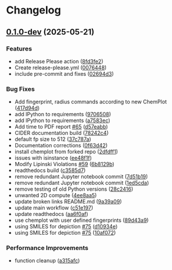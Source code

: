 # Changelog

## [0.1.0-dev](https://github.com/Kohulan/ChemIcal_DatasEt_comparatoR/compare/0.0.1-dev...v0.1.0-dev) (2025-05-21)


### Features

* add Release Please action ([8fd3fe2](https://github.com/Kohulan/ChemIcal_DatasEt_comparatoR/commit/8fd3fe2796e045e8f75fda876ea95bbab4280ae7))
* Create release-please.yml ([0076448](https://github.com/Kohulan/ChemIcal_DatasEt_comparatoR/commit/007644858e711a407f2acc74259f7cb091a231e3))
* include pre-commit and fixes ([02694d3](https://github.com/Kohulan/ChemIcal_DatasEt_comparatoR/commit/02694d3dadcdacca0e439744ba68006e17cf963a))


### Bug Fixes

* Add fingerprint, radius commands according to new ChemPlot ([417d94d](https://github.com/Kohulan/ChemIcal_DatasEt_comparatoR/commit/417d94d938b217f85b15083824116ddddb9cb6ed))
* add IPython to requirements ([9706508](https://github.com/Kohulan/ChemIcal_DatasEt_comparatoR/commit/97065082ce1822f1c60273e5930c7dda962c5bf9))
* add IPython to requirements ([a7583ec](https://github.com/Kohulan/ChemIcal_DatasEt_comparatoR/commit/a7583ec48df4aee995e9f2d96f0d6ea7be945920))
* Add time to PDF report [#65](https://github.com/Kohulan/ChemIcal_DatasEt_comparatoR/issues/65) ([d57eabb](https://github.com/Kohulan/ChemIcal_DatasEt_comparatoR/commit/d57eabbff5989ea5e8be262e01acade883da97ef))
* CIDER documentation build ([78242c4](https://github.com/Kohulan/ChemIcal_DatasEt_comparatoR/commit/78242c495240815bea088b1837c13b906c70b425))
* default fp size to 512 ([37c787a](https://github.com/Kohulan/ChemIcal_DatasEt_comparatoR/commit/37c787a05e7aedbd47f1ffe317d3a8d397a95690))
* Documentation corrections ([0f63d42](https://github.com/Kohulan/ChemIcal_DatasEt_comparatoR/commit/0f63d42fa54890b05f75571c42240bf7507ace4c))
* install chemplot from forked repo ([2dfdff1](https://github.com/Kohulan/ChemIcal_DatasEt_comparatoR/commit/2dfdff1c12ed2b91a1b930c2f2fbc44f0d988874))
* issues with isinstance ([ee48f1f](https://github.com/Kohulan/ChemIcal_DatasEt_comparatoR/commit/ee48f1f09cdf5cf8adf93b27c909fa4d98722fb2))
* Modify Lipinski Violations [#59](https://github.com/Kohulan/ChemIcal_DatasEt_comparatoR/issues/59) ([6b8129b](https://github.com/Kohulan/ChemIcal_DatasEt_comparatoR/commit/6b8129b66c7fe59725688322f52a8892f08e520f))
* readthedocs build ([c3585d7](https://github.com/Kohulan/ChemIcal_DatasEt_comparatoR/commit/c3585d7f30bfb1d7e8d1b5fec9baa57975a10ce3))
* remove redundant Jupyter notebook commit ([7d51b19](https://github.com/Kohulan/ChemIcal_DatasEt_comparatoR/commit/7d51b190f74b2f2e1f3c62a8ba39d79ee611dab9))
* remove redundant Jupyter notebook commit ([1ed5cda](https://github.com/Kohulan/ChemIcal_DatasEt_comparatoR/commit/1ed5cda18f2cf468b98ee0fb86e11adf8f4334a5))
* remove testing of old Python versions ([28c2416](https://github.com/Kohulan/ChemIcal_DatasEt_comparatoR/commit/28c24169c5cde3865d7b73b9777c9083d6a714ce))
* unwanted 2D compute ([4ee8aa5](https://github.com/Kohulan/ChemIcal_DatasEt_comparatoR/commit/4ee8aa559eeb8c21d960eac04bd77983c5c7d9f7))
* update broken links README.md ([9a39a09](https://github.com/Kohulan/ChemIcal_DatasEt_comparatoR/commit/9a39a0956c09209f16b38076b9e875534a5182a8))
* update main workflow ([c51e197](https://github.com/Kohulan/ChemIcal_DatasEt_comparatoR/commit/c51e1977754b8fc2fb9c6952e93583f7a4a4a49a))
* update readthedocs ([aa6f0af](https://github.com/Kohulan/ChemIcal_DatasEt_comparatoR/commit/aa6f0afcc072341054365278151a0d483d51c4b4))
* use chemplot with user defined fingerprints ([89d43a9](https://github.com/Kohulan/ChemIcal_DatasEt_comparatoR/commit/89d43a927416f9290f2abbc3312cc17b80b90503))
* using SMILES for depiction [#75](https://github.com/Kohulan/ChemIcal_DatasEt_comparatoR/issues/75) ([d10934e](https://github.com/Kohulan/ChemIcal_DatasEt_comparatoR/commit/d10934e13d183417bb4c82ba4cbe472da1aacf5e))
* using SMILES for depiction [#75](https://github.com/Kohulan/ChemIcal_DatasEt_comparatoR/issues/75) ([10af072](https://github.com/Kohulan/ChemIcal_DatasEt_comparatoR/commit/10af072ce8e9cff68b97fb4ab132c6ed2b5a86a7))


### Performance Improvements

* function cleanup ([a315afc](https://github.com/Kohulan/ChemIcal_DatasEt_comparatoR/commit/a315afc07c55c2d572fe547eee26093eb58cbf31))
